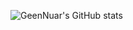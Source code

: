 ![GeenNuar's GitHub stats](https://github-readme-stats-dn2u.vercel.app/api?username=geennuar&show_icons=true&theme=vue&rank_icon=github&include_all_commits&show=prs_merged,prs_merged_percentage)

